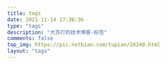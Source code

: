 ```yaml
---
title: tags
date: 2021-11-14 17:36:36
type: "tags"
description: "大苏打的技术博客-标签"
comments: false
top_img: https://pic.netbian.com/tupian/28240.html
layout: "tags"
---
```

